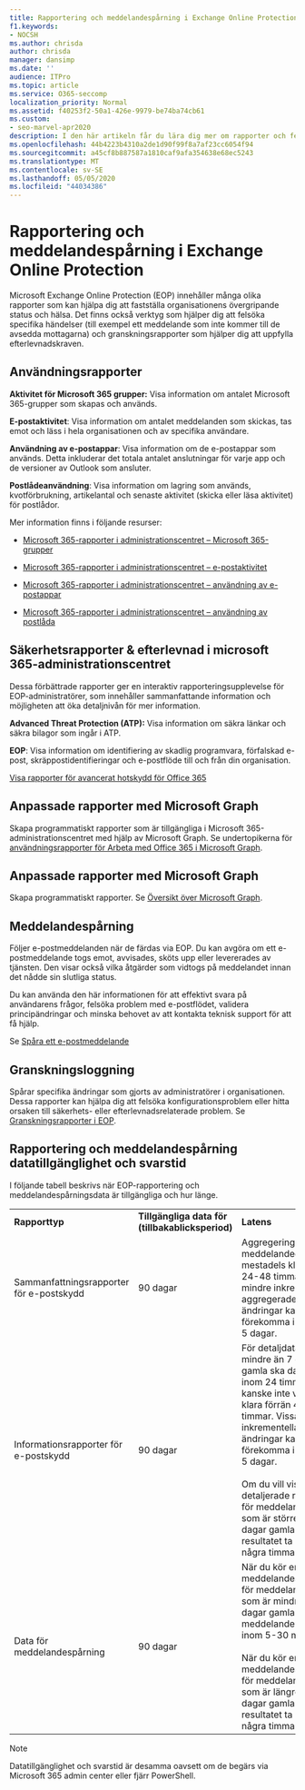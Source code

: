 ```yaml
---
title: Rapportering och meddelandespårning i Exchange Online Protection
f1.keywords:
- NOCSH
ms.author: chrisda
author: chrisda
manager: dansimp
ms.date: ''
audience: ITPro
ms.topic: article
ms.service: O365-seccomp
localization_priority: Normal
ms.assetid: f40253f2-50a1-426e-9979-be74ba74cb61
ms.custom:
- seo-marvel-apr2020
description: I den här artikeln får du lära dig mer om rapporter och felsökningsverktyg som är tillgängliga för Microsoft Exchange Online Protection -administratörer (EOP).
ms.openlocfilehash: 44b4223b4310a2de1d90f99f8a7af23cc6054f94
ms.sourcegitcommit: a45cf8b887587a1810caf9afa354638e68ec5243
ms.translationtype: MT
ms.contentlocale: sv-SE
ms.lasthandoff: 05/05/2020
ms.locfileid: "44034386"
---
```

# <a name="reporting-and-message-trace-in-exchange-online-protection"></a>Rapportering och meddelandespårning i Exchange Online Protection

Microsoft Exchange Online Protection (EOP) innehåller många olika rapporter som kan hjälpa dig att fastställa organisationens övergripande status och hälsa. Det finns också verktyg som hjälper dig att felsöka specifika händelser (till exempel ett meddelande som inte kommer till de avsedda mottagarna) och granskningsrapporter som hjälper dig att uppfylla efterlevnadskraven.

## <a name="usage-reports"></a>Användningsrapporter

**Aktivitet för Microsoft 365 grupper:** Visa information om antalet Microsoft 365-grupper som skapas och används.

**E-postaktivitet**: Visa information om antalet meddelanden som skickas, tas emot och läss i hela organisationen och av specifika användare.

**Användning av e-postappar**: Visa information om de e-postappar som används. Detta inkluderar det totala antalet anslutningar för varje app och de versioner av Outlook som ansluter.

**Postlådeanvändning**: Visa information om lagring som används, kvotförbrukning, artikelantal och senaste aktivitet (skicka eller läsa aktivitet) för postlådor.

Mer information finns i följande resurser:

- [Microsoft 365-rapporter i administrationscentret – Microsoft 365-grupper](https://docs.microsoft.com/office365/admin/activity-reports/office-365-groups)

- [Microsoft 365-rapporter i administrationscentret – e-postaktivitet](https://docs.microsoft.com/office365/admin/activity-reports/email-activity)

- [Microsoft 365-rapporter i administrationscentret – användning av e-postappar](https://docs.microsoft.com/office365/admin/activity-reports/email-apps-usage)

- [Microsoft 365-rapporter i administrationscentret – användning av postlåda](https://docs.microsoft.com/office365/admin/activity-reports/mailbox-usage)

## <a name="security--compliance-reports-in-the-microsoft-365-admin-center"></a>Säkerhetsrapporter & efterlevnad i microsoft 365-administrationscentret

Dessa förbättrade rapporter ger en interaktiv rapporteringsupplevelse för EOP-administratörer, som innehåller sammanfattande information och möjligheten att öka detaljnivån för mer information.

**Advanced Threat Protection (ATP):** Visa information om säkra länkar och säkra bilagor som ingår i ATP.

**EOP**: Visa information om identifiering av skadlig programvara, förfalskad e-post, skräppostidentifieringar och e-postflöde till och från din organisation.

[Visa rapporter för avancerat hotskydd för Office 365](view-reports-for-atp.md)

## <a name="custom-reports-using-microsoft-graph"></a>Anpassade rapporter med Microsoft Graph

Skapa programmatiskt rapporter som är tillgängliga i Microsoft 365-administrationscentret med hjälp av Microsoft Graph. Se undertopikerna för [användningsrapporter för Arbeta med Office 365 i Microsoft Graph](https://docs.microsoft.com/graph/api/resources/report).

## <a name="custom-reports-using-microsoft-graph"></a>Anpassade rapporter med Microsoft Graph

Skapa programmatiskt rapporter. Se [Översikt över Microsoft Graph](https://docs.microsoft.com/graph/overview).

## <a name="message-trace"></a>Meddelandespårning

Följer e-postmeddelanden när de färdas via EOP. Du kan avgöra om ett e-postmeddelande togs emot, avvisades, sköts upp eller levererades av tjänsten. Den visar också vilka åtgärder som vidtogs på meddelandet innan det nådde sin slutliga status.

Du kan använda den här informationen för att effektivt svara på användarens frågor, felsöka problem med e-postflödet, validera principändringar och minska behovet av att kontakta teknisk support för att få hjälp.

Se [Spåra ett e-postmeddelande](https://docs.microsoft.com/exchange/monitoring/trace-an-email-message/trace-an-email-message)

## <a name="audit-logging"></a>Granskningsloggning

Spårar specifika ändringar som gjorts av administratörer i organisationen. Dessa rapporter kan hjälpa dig att felsöka konfigurationsproblem eller hitta orsaken till säkerhets- eller efterlevnadsrelaterade problem. Se [Granskningsrapporter i EOP](auditing-reports-in-eop.md).

## <a name="reporting-and-message-trace-data-availability-and-latency"></a>Rapportering och meddelandespårning datatillgänglighet och svarstid

I följande tabell beskrivs när EOP-rapportering och meddelandespårningsdata är tillgängliga och hur länge.

||||
|:-----|:-----|:-----|
|**Rapporttyp**|**Tillgängliga data för (tillbakablicksperiod)**|**Latens**|
|Sammanfattningsrapporter för e-postskydd|90 dagar|Aggregering av meddelandedata är mestadels klar inom 24-48 timmar. Vissa mindre inkrementella aggregerade ändringar kan förekomma i upp till 5 dagar.|
|Informationsrapporter för e-postskydd|90 dagar|För detaljdata som är mindre än 7 dagar gamla ska data visas inom 24 timmar men kanske inte vara klara förrän 48 timmar. Vissa mindre inkrementella ändringar kan förekomma i upp till 5 dagar. <br/><br/> Om du vill visa detaljerade rapporter för meddelanden som är större än 7 dagar gamla kan resultatet ta upp till några timmar.|
|Data för meddelandespårning|90 dagar|När du kör en meddelandespårning för meddelanden som är mindre än 7 dagar gamla ska meddelandena visas inom 5-30 minuter.<br/><br/> När du kör en meddelandespårning för meddelanden som är längre än 7 dagar gamla kan resultatet ta upp till några timmar.|

> [!NOTE]
> Datatillgänglighet och svarstid är desamma oavsett om de begärs via Microsoft 365 admin center eller fjärr PowerShell.
